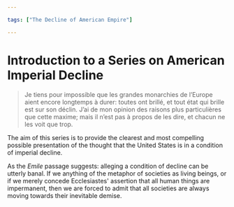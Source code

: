 ```yaml
---

tags: ["The Decline of American Empire"]

---
```


# Introduction to a Series on American Imperial Decline

> Je tiens pour impossible que les grandes monarchies de l’Europe aient encore longtemps à durer: toutes ont brillé, et tout état qui brille est sur son déclin. J’ai de mon opinion des raisons plus particulières que cette maxime; mais il n’est pas à propos de les dire, et chacun ne les voit que trop.

The aim of this series is to provide the clearest and most compelling possible presentation of the thought that the United States is in a condition of imperial decline.

As the *Emile* passage suggests: alleging a condition of decline can be utterly banal. If we anything of the metaphor of societies as living beings, or if we merely concede Ecclesiastes' assertion that all human things are impermanent, then we are forced to admit that all societies are always moving towards their inevitable demise.



